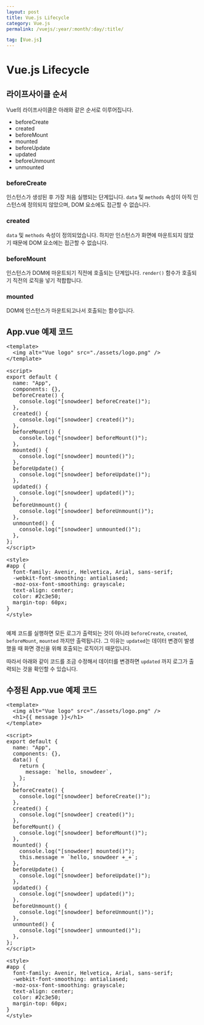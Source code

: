 ```yaml
---
layout: post
title: Vue.js Lifecycle
category: Vue.js
permalink: /vuejs/:year/:month/:day/:title/

tag: [Vue.js]
---
```

# Vue.js Lifecycle

## 라이프사이클 순서 

Vue의 라이프사이클은 아래와 같은 순서로 이루어집니다.

* beforeCreate
* created
* beforeMount
* mounted
* beforeUpdate
* updated
* beforeUnmount
* unmounted

### beforeCreate

인스턴스가 생성된 후 가장 처음 실행되는 단계입니다. `data` 및 `methods` 속성이 아직 인스턴스에 정의되지 않았으며,
DOM 요소에도 접근할 수 없습니다.

### created

`data` 및 `methods` 속성이 정의되었습니다. 하지만 인스턴스가 화면에 마운트되지 않았기 때문에 DOM 요소에는 접근할 수 없습니다.

### beforeMount

인스턴스가 DOM에 마운트되기 직전에 호출되는 단계입니다. `render()` 함수가 호출되기 직전의 로직을 넣기 적합합니다.

### mounted

DOM에 인스턴스가 마운트되고나서 호출되는 함수입니다.

## App.vue 예제 코드

<pre class="prettyprint">
&lt;template&gt;
  &lt;img alt="Vue logo" src="./assets/logo.png" /&gt;
&lt;/template&gt;

&lt;script&gt;
export default {
  name: "App",
  components: {},
  beforeCreate() {
    console.log("[snowdeer] beforeCreate()");
  },
  created() {
    console.log("[snowdeer] created()");
  },
  beforeMount() {
    console.log("[snowdeer] beforeMount()");
  },
  mounted() {
    console.log("[snowdeer] mounted()");
  },
  beforeUpdate() {
    console.log("[snowdeer] beforeUpdate()");
  },
  updated() {
    console.log("[snowdeer] updated()");
  },
  beforeUnmount() {
    console.log("[snowdeer] beforeUnmount()");
  },
  unmounted() {
    console.log("[snowdeer] unmounted()");
  },
};
&lt;/script&gt;

&lt;style&gt;
#app {
  font-family: Avenir, Helvetica, Arial, sans-serif;
  -webkit-font-smoothing: antialiased;
  -moz-osx-font-smoothing: grayscale;
  text-align: center;
  color: #2c3e50;
  margin-top: 60px;
}
&lt;/style&gt;

</pre>

예제 코드를 실행하면 모든 로그가 출력되는 것이 아니라 `beforeCreate`, `created`, `beforeMount`, `mounted` 까지만
출력됩니다. 그 이유는 `updated`는 데이터 변경이 발생했을 때 화면 갱신을 위해 호출되는 로직이기 때문입니다.

따라서 아래와 같이 코드를 조금 수정해서 데이터를 변경하면 `updated` 까지 로그가 출력되는 것을 확인할 수 있습니다.

## 수정된 App.vue 예제 코드

<pre class="prettyprint">
&lt;template&gt;
  &lt;img alt="Vue logo" src="./assets/logo.png" /&gt;
  &lt;h1&gt;{{ message }}&lt;/h1&gt;
&lt;/template&gt;

&lt;script&gt;
export default {
  name: "App",
  components: {},
  data() {
    return {
      message: `hello, snowdeer`,
    };
  },
  beforeCreate() {
    console.log("[snowdeer] beforeCreate()");
  },
  created() {
    console.log("[snowdeer] created()");
  },
  beforeMount() {
    console.log("[snowdeer] beforeMount()");
  },
  mounted() {
    console.log("[snowdeer] mounted()");
    this.message = `hello, snowdeer +_+`;
  },
  beforeUpdate() {
    console.log("[snowdeer] beforeUpdate()");
  },
  updated() {
    console.log("[snowdeer] updated()");
  },
  beforeUnmount() {
    console.log("[snowdeer] beforeUnmount()");
  },
  unmounted() {
    console.log("[snowdeer] unmounted()");
  },
};
&lt;/script&gt;

&lt;style&gt;
#app {
  font-family: Avenir, Helvetica, Arial, sans-serif;
  -webkit-font-smoothing: antialiased;
  -moz-osx-font-smoothing: grayscale;
  text-align: center;
  color: #2c3e50;
  margin-top: 60px;
}
&lt;/style&gt;
</pre>

